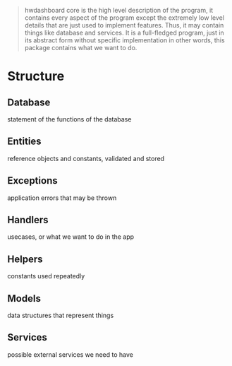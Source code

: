 > hwdashboard core is the high level description of the program, it contains every aspect of the program except the extremely low level details that are just used to implement features. Thus, it may contain things like database and services. It is a full-fledged program, just in its abstract form without specific implementation
> in other words, this package contains what we want to do.

# Structure

## Database
statement of the functions of the database

## Entities
reference objects and constants, validated and stored

## Exceptions
application errors that may be thrown

## Handlers
usecases, or what we want to do in the app

## Helpers
constants used repeatedly

## Models
data structures that represent things

## Services
possible external services we need to have
